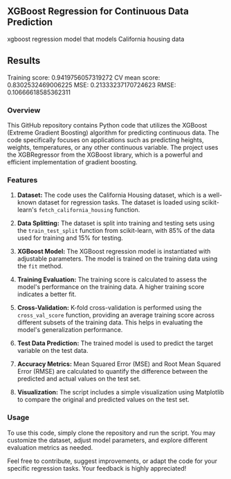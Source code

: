 
## XGBoost Regression for Continuous Data Prediction
xgboost regression model that models California housing data

## Results
Training score:  0.9419756057319272
CV mean score:  0.8302532469006225
MSE:  0.21333237170724623
RMSE:  0.10666618585362311

### Overview

This GitHub repository contains Python code that utilizes the XGBoost (Extreme Gradient Boosting) algorithm for predicting continuous data. The code specifically focuses on applications such as predicting heights, weights, temperatures, or any other continuous variable. The project uses the XGBRegressor from the XGBoost library, which is a powerful and efficient implementation of gradient boosting.

### Features

1. **Dataset:** The code uses the California Housing dataset, which is a well-known dataset for regression tasks. The dataset is loaded using scikit-learn's `fetch_california_housing` function.

2. **Data Splitting:** The dataset is split into training and testing sets using the `train_test_split` function from scikit-learn, with 85% of the data used for training and 15% for testing.

3. **XGBoost Model:** The XGBoost regression model is instantiated with adjustable parameters. The model is trained on the training data using the `fit` method.

4. **Training Evaluation:** The training score is calculated to assess the model's performance on the training data. A higher training score indicates a better fit.

5. **Cross-Validation:** K-fold cross-validation is performed using the `cross_val_score` function, providing an average training score across different subsets of the training data. This helps in evaluating the model's generalization performance.

6. **Test Data Prediction:** The trained model is used to predict the target variable on the test data.

7. **Accuracy Metrics:** Mean Squared Error (MSE) and Root Mean Squared Error (RMSE) are calculated to quantify the difference between the predicted and actual values on the test set.

8. **Visualization:** The script includes a simple visualization using Matplotlib to compare the original and predicted values on the test set.

### Usage

To use this code, simply clone the repository and run the script. You may customize the dataset, adjust model parameters, and explore different evaluation metrics as needed.

Feel free to contribute, suggest improvements, or adapt the code for your specific regression tasks. Your feedback is highly appreciated!
